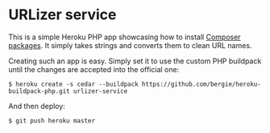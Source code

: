 URLizer service
===============

This is a simple Heroku PHP app showcasing how to install [Composer packages](http://packagist.org/). It simply takes strings and converts them to clean URL names.

Creating such an app is easy. Simply set it to use the custom PHP buildpack until the changes are accepted into the official one:

    $ heroku create -s cedar --buildpack https://github.com/bergie/heroku-buildpack-php.git urlizer-service

And then deploy:

    $ git push heroku master
